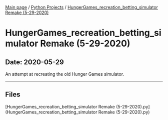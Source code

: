 [Main page](/) / [Python Projects](/python) / [HungerGames_recreation_betting_simulator Remake (5-29-2020)](/python/2020-05-29_HungerGames_recreation_betting_simulator_Remake_(5-29-2020))

# HungerGames_recreation_betting_simulator Remake (5-29-2020)

## Date: 2020-05-29

An attempt at recreating the old Hunger Games simulator.

-----

## Files

[HungerGames_recreation_betting_simulator Remake (5-29-2020).py](HungerGames_recreation_betting_simulator Remake (5-29-2020).py)